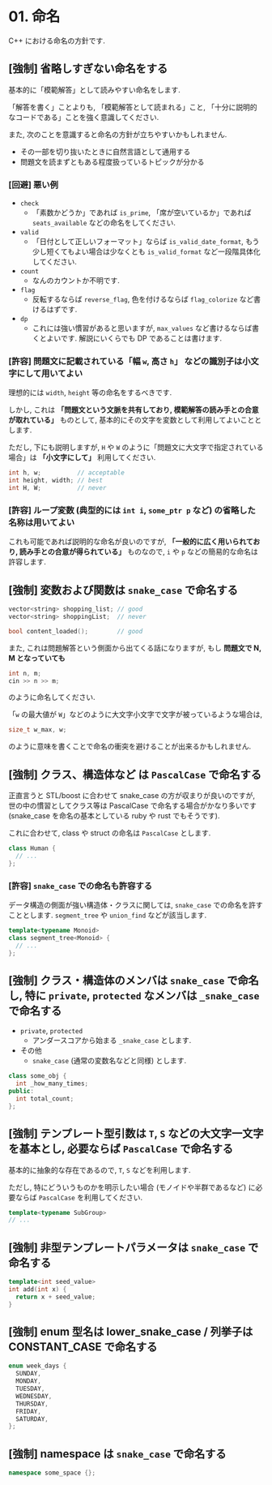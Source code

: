 # 01. 命名

C++ における命名の方針です.

## [強制] 省略しすぎない命名をする

基本的に「模範解答」として読みやすい命名をします.

「解答を書く」ことよりも, 「模範解答として読まれる」こと, 「十分に説明的なコードである」ことを強く意識してください.

また, 次のことを意識すると命名の方針が立ちやすいかもしれません.

- その一部を切り抜いたときに自然言語として通用する
- 問題文を読まずともある程度扱っているトピックが分かる

### [回避] 悪い例

- `check`
  - 「素数かどうか」であれば `is_prime`, 「席が空いているか」であれば `seats_available` などの命名をしてください.
- `valid`
  - 「日付として正しいフォーマット」ならば `is_valid_date_format`, もう少し短くてもよい場合は少なくとも `is_valid_format` など一段階具体化してください.
- `count`
  - なんのカウントか不明です.
- `flag`
  - 反転するならば `reverse_flag`, 色を付けるならば `flag_colorize` など書けるはずです.
- `dp`
  - これには強い慣習があると思いますが, `max_values` など書けるならば書くとよいです. 解説にいくらでも DP であることは書けます.

### [許容] 問題文に記載されている「幅 `w`, 高さ `h`」 などの識別子は小文字にして用いてよい

理想的には `width`, `height` 等の命名をするべきです.

しかし, これは **「問題文という文脈を共有しており, 模範解答の読み手との合意が取れている」** ものとして, 基本的にその文字を変数として利用してよいこととします.

ただし, 下にも説明しますが, `H` や `W` のように「問題文に大文字で指定されている場合」は **「小文字にして」** 利用してください.

```c++
int h, w;          // acceptable
int height, width; // best
int H, W;          // never
```

### [許容] ループ変数 (典型的には `int i`, `some_ptr p` など) の省略した名称は用いてよい

これも可能であれば説明的な命名が良いのですが, **「一般的に広く用いられており, 読み手との合意が得られている」** ものなので, `i` や `p` などの簡易的な命名は許容します.

## [強制] 変数および関数は `snake_case` で命名する

```c++
vector<string> shopping_list; // good
vector<string> shoppingList;  // never

bool content_loaded();        // good
```

また, これは問題解答という側面から出てくる話になりますが, もし **問題文で N, M となっていても**

```c++
int n, m;
cin >> n >> m;
```

のように命名してください.

「`w` の最大値が `W`」などのように大文字小文字で文字が被っているような場合は,

```c++
size_t w_max, w;
```

のように意味を書くことで命名の衝突を避けることが出来るかもしれません.

## [強制] クラス、構造体など は `PascalCase` で命名する

正直言うと STL/boost に合わせて snake_case の方が収まりが良いのですが, 世の中の慣習としてクラス等は PascalCase で命名する場合がかなり多いです (snake_case を命名の基本としている ruby や rust でもそうです).

これに合わせて, class や struct の命名は `PascalCase` とします.

```c++
class Human {
  // ...
};
```

### [許容] `snake_case` での命名も許容する

データ構造の側面が強い構造体・クラスに関しては, `snake_case` での命名を許すこととします. `segment_tree` や `union_find` などが該当します.

```c++
template<typename Monoid>
class segment_tree<Monoid> {
  // ...
};
```

## [強制] クラス・構造体のメンバは `snake_case` で命名し, 特に `private`, `protected` なメンバは `_snake_case` で命名する

- `private`, `protected`
  - アンダースコアから始まる `_snake_case` とします.
- その他
  - `snake_case` (通常の変数名などと同様) とします.

```c++
class some_obj {
  int _how_many_times;
public:
  int total_count;
};
```

## [強制] テンプレート型引数は `T`, `S` などの大文字一文字を基本とし, 必要ならば `PascalCase` で命名する

基本的に抽象的な存在であるので, `T`, `S` などを利用します.

ただし, 特にどういうものかを明示したい場合 (モノイドや半群であるなど) に必要ならば `PascalCase` を利用してください.

```c++
template<typename SubGroup>
// ...
```

## [強制] 非型テンプレートパラメータは `snake_case` で命名する

```c++
template<int seed_value>
int add(int x) {
  return x + seed_value;
}
```

## [強制] enum 型名は lower_snake_case / 列挙子は CONSTANT_CASE で命名する

```c++
enum week_days {
  SUNDAY,
  MONDAY,
  TUESDAY,
  WEDNESDAY,
  THURSDAY,
  FRIDAY,
  SATURDAY,
};
```

## [強制] namespace は `snake_case` で命名する

```c++
namespace some_space {};
```
